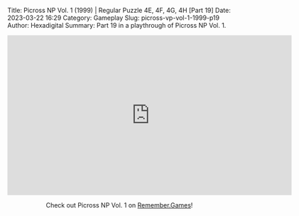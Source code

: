 Title: Picross NP Vol. 1 (1999) | Regular Puzzle 4E, 4F, 4G, 4H [Part 19]
Date: 2023-03-22 16:29
Category: Gameplay
Slug: picross-vp-vol-1-1999-p19
Author: Hexadigital
Summary: Part 19 in a playthrough of Picross NP Vol. 1.

<center><iframe src="https://www.youtube.com/embed/dHYHlpzMS5M?feature=oembed" allow="accelerometer; autoplay; encrypted-media; gyroscope; picture-in-picture" width="640" height="360" frameborder="0"></iframe>

Check out Picross NP Vol. 1 on [Remember.Games](https://remember.games/game/6791/picross-np-vol-1/)!</center>
